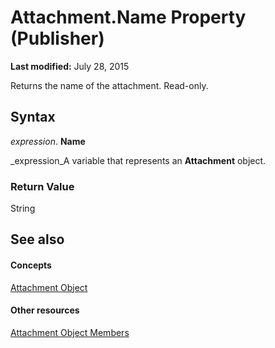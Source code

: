 
# Attachment.Name Property (Publisher)

 **Last modified:** July 28, 2015

Returns the name of the attachment. Read-only.

## Syntax

 _expression_. **Name**

 _expression_A variable that represents an  **Attachment** object.


### Return Value

String


## See also


#### Concepts


 [Attachment Object](d617bdf6-b0ba-be0d-0f72-f729010636c1.md)
#### Other resources


 [Attachment Object Members](594cf3eb-73d8-afa9-b598-ab68066dde8b.md)

